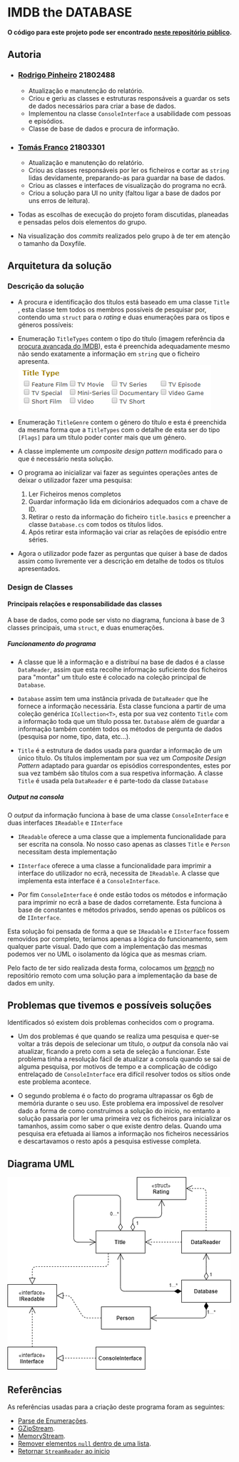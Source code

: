 # IMDB the DATABASE

**O código para este projeto pode ser encontrado 
[neste repositório público](https://github.com/RodrigoPrinheiro/LP2_P1).**

## Autoria

* ### [Rodrigo Pinheiro](https://github.com/RodrigoPrinheiro) 21802488

  * Atualização e manutenção do relatório.
  * Criou e geriu as classes e estruturas responsáveis a guardar os sets de dados 
necessários para criar a base de dados.
  * Implementou na classe `ConsoleInterface` a usabilidade
com pessoas e episódios.
  * Classe de base de dados e procura de informação.

* ### [Tomás Franco](https://github.com/ThomasFranque) 21803301

  * Atualização e manutenção do relatório.
  * Criou as classes responsáveis por ler os ficheiros e cortar as `string` lidas
devidamente, preparando-as para guardar na base de dados.
  * Criou as classes e interfaces de visualização do programa no ecrã.
  * Criou a solução para UI no unity (faltou ligar a base de dados por uns erros
de leitura).

* Todas as escolhas de execução do projeto foram discutidas, planeadas e
pensadas pelos dois elementos do grupo.
* Na visualização dos _commits_ realizados pelo grupo à de ter em atenção o
tamanho da Doxyfile.

## Arquitetura da solução

### Descrição da solução

* A procura e identificação dos títulos está baseado em uma classe `Title`
, esta classe tem todos os membros possíveis de pesquisar por, contendo uma 
`struct` para o _rating_ e duas enumerações para os tipos e géneros possíveis:

* Enumeração `TitleTypes` contem o tipo do título 
(imagem referência da [procura avançada do IMDB]), esta é preenchida adequadamente
mesmo não sendo exatamente a informação em `string` que o ficheiro apresenta.  
![titleTypes]

* Enumeração `TitleGenre` contem o género do título e esta é preenchida
da mesma forma que a `TitleTypes` com o detalhe de esta ser do tipo `[Flags]`
para um título poder conter mais que um género.

* A classe implemente um _composite design pattern_ modificado para o que é
necessário nesta solução.

* O programa ao inicializar vai fazer as seguintes operações antes de deixar o
utilizador fazer uma pesquisa:
  1. Ler Ficheiros menos completos
  2. Guardar informação lida em dicionários adequados com a chave de ID.
  3. Retirar o resto da informação do ficheiro `title.basics` e preencher
a classe `Database.cs` com todos os títulos lidos.
  4. Após retirar esta informação vai criar as relações de episódio entre séries.
* Agora o utilizador pode fazer as perguntas que quiser à base de dados assim como
livremente ver a descrição em detalhe de todos os títulos apresentados.

### Design de Classes

#### Principais relações e responsabilidade das classes

A base de dados, como pode ser visto no diagrama, funciona à base de 3 classes
principais, uma `struct`, e duas enumerações.

##### Funcionamento do programa

* A classe que lê a informação e a distribuí na base de dados é a classe
`DataReader`, assim que esta recolhe informação suficiente dos ficheiros para
"montar" um título este é colocado na coleção principal de `Database`.

* `Database` assim tem uma instância privada de `DataReader` que lhe fornece
a informação necessária. Esta classe funciona a partir de uma coleção genérica
`ICollection<T>`, esta por sua vez contento `Title` com a informação toda que
um título possa ter. `Database` além de guardar a informação também contém
todos os métodos de pergunta de dados (pesquisa por nome, tipo, data, etc...).

* `Title` é a estrutura de dados usada para guardar a informação de um único
título. Os títulos implementam por sua vez um _Composite Design Pattern_ adaptado
para guardar os episódios correspondentes, estes por sua vez também são títulos
com a sua respetiva informação. A classe `Title` é usada pela `DataReader`
e é parte-todo da classe `Database`

##### _Output_ na consola

O _output_ da informação funciona à base de uma classe `ConsoleInterface`
e duas interfaces `IReadable` e `IInterface`

* `IReadable` oferece a uma classe que a implementa funcionalidade para ser escrita
na consola. No nosso caso apenas as classes `Title` e `Person` necessitam desta implementação

* `IInterface` oferece a uma classe a funcionalidade para imprimir a interface
do utilizador no ecrã, necessita de `IReadable`. A classe que implementa esta
interface é a `ConsoleInterface`.

* Por fim `ConsoleInterface` é onde estão todos os métodos e informação para
imprimir no ecrã a base de dados corretamente. Esta funciona à base de constantes
e métodos privados, sendo apenas os públicos os de `IInterface`.

Esta solução foi pensada de forma a que se `IReadable` e `IInterface` fossem
removidos por completo, teríamos apenas a lógica do funcionamento, sem qualquer
parte visual. Dado que com a implementação das mesmas podemos ver no UML o
isolamento da lógica que as mesmas criam.

Pelo facto de ter sido realizada desta forma, colocamos um [*branch*](https://github.com/RodrigoPrinheiro/LP2_P1/tree/unityImplementation) no
repositório remoto com uma solução para a implementação da base de dados em unity.

## Problemas que tivemos e possíveis soluções

Identificados só existem dois problemas conhecidos com o programa.

* Um dos problemas é que quando se realiza uma pesquisa e quer-se voltar a trás
depois de selecionar um título, o _output_ da consola não vai atualizar, ficando
a preto com a seta de seleção a funcionar. Este problema tinha a resolução fácil
de atualizar a consola quando se sai de alguma pesquisa, por motivos de tempo e
a complicação de código entrelaçado de `ConsoleInterface` era difícil resolver
todos os sítios onde este problema acontece.

* O segundo problema é o facto do programa ultrapassar os 6gb de memória durante
o seu uso. Este problema era impossível de resolver dado a forma de como
construímos a solução do inicio, no entanto a solução passaria por ler uma primeira
vez os ficheiros para inicializar os tamanhos, assim como saber o que existe dentro
delas. Quando uma pesquisa era efetuada ai líamos a informação nos ficheiros
necessários e descartavamos o resto após a pesquisa estivesse completa.

## Diagrama UML

![diagrama]

## Referências

As referências usadas para a criação deste programa foram as seguintes:

* [Parse de Enumerações].
* [GZipStream].
* [MemoryStream].
* [Remover elementos `null` dentro de uma lista].
* [Retornar `StreamReader` ao inicio]

[titletypes]:Images/Types.png
[procura avançada do IMDB]:https://www.imdb.com/search/title/?ref_=fn_asr_tt
[diagrama]:Images/DiagramaUML.png
[Parse de Enumerações]:https://docs.microsoft.com/en-us/dotnet/api/system.enum.parse?view=netframework-4.8#System_Enum_Parse_System_Type_System_String_System_Boolean_
[GZipStream]:https://docs.microsoft.com/en-us/dotnet/api/system.io.compression.gzipstream?redirectedfrom=MSDN&view=netframework-4.8
[MemoryStream]:https://docs.microsoft.com/en-us/dotnet/api/system.io.memorystream?view=netframework-4.8
[Remover elementos `null` dentro de uma lista]:https://stackoverflow.com/questions/3069748/how-to-remove-all-the-null-elements-inside-a-generic-list-in-one-go
[Retornar `StreamReader` ao inicio]:https://stackoverflow.com/questions/2053206/return-streamreader-to-beginning